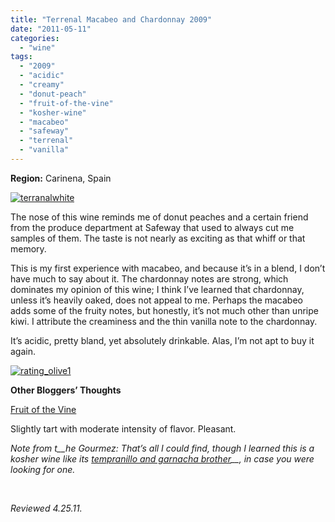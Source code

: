```yaml
---
title: "Terrenal Macabeo and Chardonnay 2009"
date: "2011-05-11"
categories: 
  - "wine"
tags: 
  - "2009"
  - "acidic"
  - "creamy"
  - "donut-peach"
  - "fruit-of-the-vine"
  - "kosher-wine"
  - "macabeo"
  - "safeway"
  - "terrenal"
  - "vanilla"
---
```


**Region:** Carinena, Spain

[![](http://s3.amazonaws.com/thegourmez-wpmedia/2011/05/terranalwhite.jpg "terranalwhite")](http://s3.amazonaws.com/thegourmez-wpmedia/2011/05/terranalwhite.jpg)

The nose of this wine reminds me of donut peaches and a certain friend from the produce department at Safeway that used to always cut me samples of them. The taste is not nearly as exciting as that whiff or that memory.

This is my first experience with macabeo, and because it’s in a blend, I don’t have much to say about it. The chardonnay notes are strong, which dominates my opinion of this wine; I think I’ve learned that chardonnay, unless it’s heavily oaked, does not appeal to me. Perhaps the macabeo adds some of the fruity notes, but honestly, it’s not much other than unripe kiwi. I attribute the creaminess and the thin vanilla note to the chardonnay.

It’s acidic, pretty bland, yet absolutely drinkable. Alas, I’m not apt to buy it again.

[![](http://s3.amazonaws.com/thegourmez-wpmedia/2009/04/rating_olive1.gif "rating_olive1")](http://s3.amazonaws.com/thegourmez-wpmedia/2009/04/rating_olive1.gif)

**Other Bloggers’ Thoughts**

[Fruit of the Vine](http://fruitofthevine.blog.com/2011/04/13/terrenal-macabeo-chardonnay-2009/)

Slightly tart with moderate intensity of flavor. Pleasant.

_Note from t__he Gourmez: That’s all I could find, though I learned this is a kosher wine_ _like its [tempranillo and garnacha brother](http://www.thegourmez.com/?p=2658)__, in case you were looking for one._

 

_Reviewed 4.25.11._
